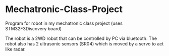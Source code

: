 # Mechatronic-Class-Project
Program for robot in my mechatronic class project (uses STM32F3Discovery board)

The robot is a 2WD robot that can be controlled by PC via bluetooth. The robot also has 2 ultrasonic sensors (SR04) which is moved by a servo to act like radar.
